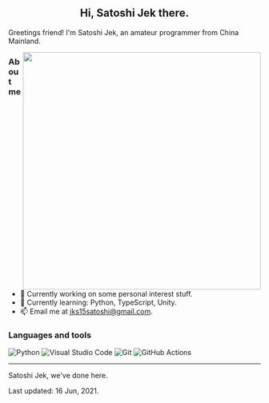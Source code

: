 <h2 align="center">Hi, Satoshi Jek there.</h2>

Greetings friend! I'm Satoshi Jek, an amateur programmer from China Mainland.

<img align="right" src="https://github-readme-stats.vercel.app/api?username=jks15satoshi&show_icons=true&theme=nord" width=475>

<h3><b>About me</b></h3>

- 🔭 Currently working on some personal interest stuff.
- 🌱 Currently learning: Python, TypeScript, Unity.
- 📫 Email me at [jks15satoshi@gmail.com](mailto:jks15satoshi@gmail.com).

<h3><b>Languages and tools</b></h3>

![Python](https://img.shields.io/badge/python-%2314354C.svg?style=flat&logo=python&logoColor=white&color=blue)
![Visual Studio Code](https://img.shields.io/badge/vscode-0078d7.svg?style=flat&logo=visual-studio-code&logoColor=white)
![Git](https://img.shields.io/badge/git-%23F05033.svg?style=flat&logo=git&logoColor=white)
![GitHub Actions](https://img.shields.io/badge/github_actions-%232671E5.svg?style=flat&logo=githubactions&logoColor=white)

----
Satoshi Jek, we've done here.

Last updated: 16 Jun, 2021.